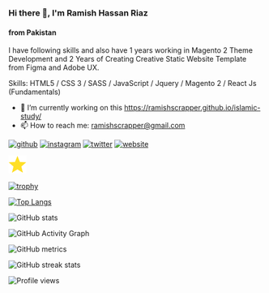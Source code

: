 ### Hi there 👋, I'm Ramish Hassan Riaz
#### from Pakistan
I have following skills and also have 1 years working in Magento 2 Theme Development and 2 Years of Creating Creative Static Website Template from Figma and Adobe UX.

Skills: HTML5  / CSS 3 / SASS / JavaScript / Jquery / Magento 2 / React Js (Fundamentals)

- 🔭 I’m currently working on this https://ramishscrapper.github.io/islamic-study/ 
- 📫 How to reach me: ramishscrapper@gmail.com 


[<img src='https://cdn.jsdelivr.net/npm/simple-icons@3.0.1/icons/github.svg' alt='github' height='40'>](https://github.com/Ramishscrapper)  [<img src='https://cdn.jsdelivr.net/npm/simple-icons@3.0.1/icons/instagram.svg' alt='instagram' height='40'>](https://www.instagram.com/ramish_hassan_riaz/)  [<img src='https://cdn.jsdelivr.net/npm/simple-icons@3.0.1/icons/twitter.svg' alt='twitter' height='40'>](https://twitter.com/https://twitter.com/Ramishscrapper)  [<img src='https://cdn.jsdelivr.net/npm/simple-icons@3.0.1/icons/icloud.svg' alt='website' height='40'>](https://ramishscrapper.github.io/islamic-study/)  

<a href='https://stars.github.com/'><img src='https://raw.githubusercontent.com/acervenky/animated-github-badges/master/assets/starbadge.gif' width='35' height='35'></a> 

[![trophy](https://github-profile-trophy.vercel.app/?username=Ramishscrapper)](https://github.com/ryo-ma/github-profile-trophy)

[![Top Langs](https://github-readme-stats.vercel.app/api/top-langs/?username=Ramishscrapper)](https://github.com/anuraghazra/github-readme-stats)

![GitHub stats](https://github-readme-stats.vercel.app/api?username=Ramishscrapper&show_icons=true)  

![GitHub Activity Graph](https://activity-graph.herokuapp.com/graph?username=Ramishscrapper)  

![GitHub metrics](https://metrics.lecoq.io/Ramishscrapper)  

![GitHub streak stats](https://github-readme-streak-stats.herokuapp.com/?user=Ramishscrapper)  

![Profile views](https://gpvc.arturio.dev/Ramishscrapper)  
